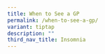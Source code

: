 ```yaml
---
title: When to See a GP
permalink: /when-to-see-a-gp/
variant: tiptap
description: ""
third_nav_title: Insomnia
---
```

